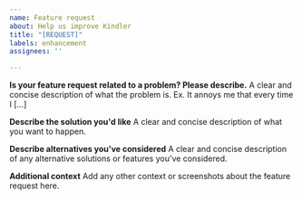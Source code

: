 ```yaml
---
name: Feature request
about: Help us improve Kindler
title: "[REQUEST]"
labels: enhancement
assignees: ''

---
```


**Is your feature request related to a problem? Please describe.**
A clear and concise description of what the problem is. Ex. It annoys me that every time I [...]

**Describe the solution you'd like**
A clear and concise description of what you want to happen.

**Describe alternatives you've considered**
A clear and concise description of any alternative solutions or features you've considered.

**Additional context**
Add any other context or screenshots about the feature request here.
